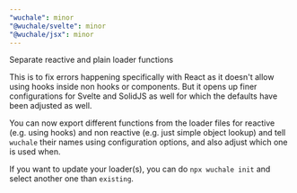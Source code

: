 ```yaml
---
"wuchale": minor
"@wuchale/svelte": minor
"@wuchale/jsx": minor
---
```


Separate reactive and plain loader functions

This is to fix errors happening specifically with React as it doesn't allow
using hooks inside non hooks or components. But it opens up finer
configurations for Svelte and SolidJS as well for which the defaults have been
adjusted as well.

You can now export different functions from the loader files for reactive (e.g.
using hooks) and non reactive (e.g. just simple object lookup) and tell
`wuchale` their names using configuration options, and also adjust which one is
used when.

If you want to update your loader(s), you can do `npx wuchale init` and select
another one than `existing`.
